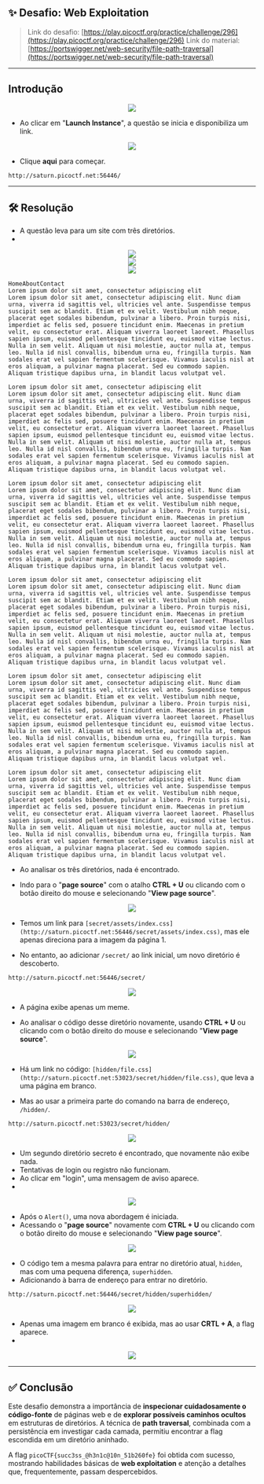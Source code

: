 ## ✨ Desafio: Web Exploitation

> Link do desafio: [https://play.picoctf.org/practice/challenge/296](https://play.picoctf.org/practice/challenge/296) 
> Link do material: [https://portswigger.net/web-security/file-path-traversal](https://portswigger.net/web-security/file-path-traversal)

---

## Introdução


<center><img src= 'Secret/Imagens secret/question_not_run.png' ></center>

- Ao clicar em "**Launch Instance**", a questão se inicia e disponibiliza um link.
   

<center><img src= 'Secret/Imagens secret/question_start.png' ></center>

- Clique **aqui** para começar.
   

```
http://saturn.picoctf.net:56446/
```

---

## 🛠️ Resolução

- A questão leva para um site com três diretórios.
- 

<center><img src= 'Secret/Imagens secret/home.png' ></center> <center><img src= 'Secret/Imagens secret/strong.png' ></center><center><img src= 'Secret/Imagens secret/latin.png' ></center>

```
HomeAboutContact
Lorem ipsum dolor sit amet, consectetur adipiscing elit
Lorem ipsum dolor sit amet, consectetur adipiscing elit. Nunc diam urna, viverra id sagittis vel, ultricies vel ante. Suspendisse tempus suscipit sem ac blandit. Etiam et ex velit. Vestibulum nibh neque, placerat eget sodales bibendum, pulvinar a libero. Proin turpis nisi, imperdiet ac felis sed, posuere tincidunt enim. Maecenas in pretium velit, eu consectetur erat. Aliquam viverra laoreet laoreet. Phasellus sapien ipsum, euismod pellentesque tincidunt eu, euismod vitae lectus. Nulla in sem velit. Aliquam ut nisi molestie, auctor nulla at, tempus leo. Nulla id nisl convallis, bibendum urna eu, fringilla turpis. Nam sodales erat vel sapien fermentum scelerisque. Vivamus iaculis nisl at eros aliquam, a pulvinar magna placerat. Sed eu commodo sapien. Aliquam tristique dapibus urna, in blandit lacus volutpat vel.

Lorem ipsum dolor sit amet, consectetur adipiscing elit
Lorem ipsum dolor sit amet, consectetur adipiscing elit. Nunc diam urna, viverra id sagittis vel, ultricies vel ante. Suspendisse tempus suscipit sem ac blandit. Etiam et ex velit. Vestibulum nibh neque, placerat eget sodales bibendum, pulvinar a libero. Proin turpis nisi, imperdiet ac felis sed, posuere tincidunt enim. Maecenas in pretium velit, eu consectetur erat. Aliquam viverra laoreet laoreet. Phasellus sapien ipsum, euismod pellentesque tincidunt eu, euismod vitae lectus. Nulla in sem velit. Aliquam ut nisi molestie, auctor nulla at, tempus leo. Nulla id nisl convallis, bibendum urna eu, fringilla turpis. Nam sodales erat vel sapien fermentum scelerisque. Vivamus iaculis nisl at eros aliquam, a pulvinar magna placerat. Sed eu commodo sapien. Aliquam tristique dapibus urna, in blandit lacus volutpat vel.

Lorem ipsum dolor sit amet, consectetur adipiscing elit
Lorem ipsum dolor sit amet, consectetur adipiscing elit. Nunc diam urna, viverra id sagittis vel, ultricies vel ante. Suspendisse tempus suscipit sem ac blandit. Etiam et ex velit. Vestibulum nibh neque, placerat eget sodales bibendum, pulvinar a libero. Proin turpis nisi, imperdiet ac felis sed, posuere tincidunt enim. Maecenas in pretium velit, eu consectetur erat. Aliquam viverra laoreet laoreet. Phasellus sapien ipsum, euismod pellentesque tincidunt eu, euismod vitae lectus. Nulla in sem velit. Aliquam ut nisi molestie, auctor nulla at, tempus leo. Nulla id nisl convallis, bibendum urna eu, fringilla turpis. Nam sodales erat vel sapien fermentum scelerisque. Vivamus iaculis nisl at eros aliquam, a pulvinar magna placerat. Sed eu commodo sapien. Aliquam tristique dapibus urna, in blandit lacus volutpat vel.

Lorem ipsum dolor sit amet, consectetur adipiscing elit
Lorem ipsum dolor sit amet, consectetur adipiscing elit. Nunc diam urna, viverra id sagittis vel, ultricies vel ante. Suspendisse tempus suscipit sem ac blandit. Etiam et ex velit. Vestibulum nibh neque, placerat eget sodales bibendum, pulvinar a libero. Proin turpis nisi, imperdiet ac felis sed, posuere tincidunt enim. Maecenas in pretium velit, eu consectetur erat. Aliquam viverra laoreet laoreet. Phasellus sapien ipsum, euismod pellentesque tincidunt eu, euismod vitae lectus. Nulla in sem velit. Aliquam ut nisi molestie, auctor nulla at, tempus leo. Nulla id nisl convallis, bibendum urna eu, fringilla turpis. Nam sodales erat vel sapien fermentum scelerisque. Vivamus iaculis nisl at eros aliquam, a pulvinar magna placerat. Sed eu commodo sapien. Aliquam tristique dapibus urna, in blandit lacus volutpat vel.

Lorem ipsum dolor sit amet, consectetur adipiscing elit
Lorem ipsum dolor sit amet, consectetur adipiscing elit. Nunc diam urna, viverra id sagittis vel, ultricies vel ante. Suspendisse tempus suscipit sem ac blandit. Etiam et ex velit. Vestibulum nibh neque, placerat eget sodales bibendum, pulvinar a libero. Proin turpis nisi, imperdiet ac felis sed, posuere tincidunt enim. Maecenas in pretium velit, eu consectetur erat. Aliquam viverra laoreet laoreet. Phasellus sapien ipsum, euismod pellentesque tincidunt eu, euismod vitae lectus. Nulla in sem velit. Aliquam ut nisi molestie, auctor nulla at, tempus leo. Nulla id nisl convallis, bibendum urna eu, fringilla turpis. Nam sodales erat vel sapien fermentum scelerisque. Vivamus iaculis nisl at eros aliquam, a pulvinar magna placerat. Sed eu commodo sapien. Aliquam tristique dapibus urna, in blandit lacus volutpat vel.

Lorem ipsum dolor sit amet, consectetur adipiscing elit
Lorem ipsum dolor sit amet, consectetur adipiscing elit. Nunc diam urna, viverra id sagittis vel, ultricies vel ante. Suspendisse tempus suscipit sem ac blandit. Etiam et ex velit. Vestibulum nibh neque, placerat eget sodales bibendum, pulvinar a libero. Proin turpis nisi, imperdiet ac felis sed, posuere tincidunt enim. Maecenas in pretium velit, eu consectetur erat. Aliquam viverra laoreet laoreet. Phasellus sapien ipsum, euismod pellentesque tincidunt eu, euismod vitae lectus. Nulla in sem velit. Aliquam ut nisi molestie, auctor nulla at, tempus leo. Nulla id nisl convallis, bibendum urna eu, fringilla turpis. Nam sodales erat vel sapien fermentum scelerisque. Vivamus iaculis nisl at eros aliquam, a pulvinar magna placerat. Sed eu commodo sapien. Aliquam tristique dapibus urna, in blandit lacus volutpat vel.
```

- Ao analisar os três diretórios, nada é encontrado.
   
- Indo para o "**page source**" com o atalho **CTRL + U** ou clicando com o botão direito do mouse e selecionando "**View page source**".
  

<center><img src= 'Secret/Imagens secret/secrets.png' ></center>

- Temos um link para `[secret/assets/index.css](http://saturn.picoctf.net:56446/secret/assets/index.css)`, mas ele apenas direciona para a imagem da página 1.

- No entanto, ao adicionar `/secret/` ao link inicial, um novo diretório é descoberto.    

```
http://saturn.picoctf.net:56446/secret/
```

<center><img src= 'Secret/Imagens secret/pag_2.png' ></center>

- A página exibe apenas um meme.
    
- Ao analisar o código desse diretório novamente, usando **CTRL + U** ou clicando com o botão direito do mouse e selecionando "**View page source**".
    

<center><img src= 'Secret/Imagens secret/hidden.png' ></center>

- Há um link no código: `[hidden/file.css](http://saturn.picoctf.net:53023/secret/hidden/file.css)`, que leva a uma página em branco.

- Mas ao usar a primeira parte do comando na barra de endereço, `/hidden/`.  


```
http://saturn.picoctf.net:53023/secret/hidden/
```

<center><img src= 'Secret/Imagens secret/Pag_3.png' ></center>  


- Um segundo diretório secreto é encontrado, que novamente não exibe nada.
- Tentativas de login ou registro não funcionam.
- Ao clicar em "login", uma mensagem de aviso aparece.
- 

<center><img src= 'Secret/Imagens secret/tentativa.png' ></center>  


- Após o `Alert()`, uma nova abordagem é iniciada.
- Acessando o "**page source**" novamente com **CTRL + U** ou clicando com o botão direito do mouse e selecionando "**View page source**".


<center><img src= 'Secret/Imagens secret/superhidden.png' ></center>  

- O código tem a mesma palavra para entrar no diretório atual, `hidden`, mas com uma pequena diferença, `superhidden`.
- Adicionando à barra de endereço para entrar no diretório.

```
http://saturn.picoctf.net:56446/secret/hidden/superhidden/
```

<center><img src= 'Secret/Imagens secret/pg_sem_flag.png' ></center>  


- Apenas uma imagem em branco é exibida, mas ao usar **CRTL + A**, a flag aparece.
- 

<center><img src= 'Secret/Imagens secret/flag.png' ></center>  


---


## ✅ Conclusão

Este desafio demonstra a importância de **inspecionar cuidadosamente o código-fonte** de páginas web e de **explorar possíveis caminhos ocultos** em estruturas de diretórios. A técnica de **path traversal**, combinada com a persistência em investigar cada camada, permitiu encontrar a flag escondida em um diretório aninhado.

A flag `picoCTF{succ3ss_@h3n1c@10n_51b260fe}` foi obtida com sucesso, mostrando habilidades básicas de **web exploitation** e atenção a detalhes que, frequentemente, passam despercebidos.